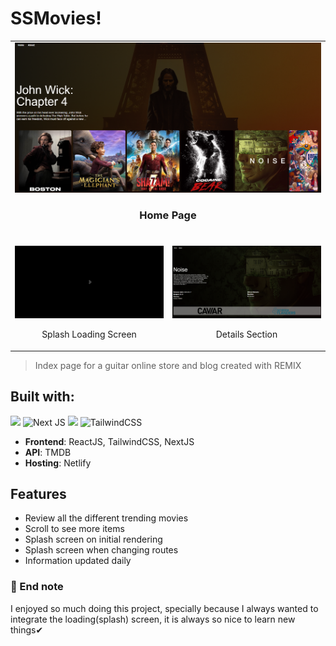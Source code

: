# SSMovies!

<table>
    <tr>
        <td colspan="2">
            <img src="/ssm1.png"></img>
            <br />
            <h3 align="center">Home Page</h3>
            <br />
        </td>
    </tr>
    <tr>
        <td width="50%">
            <img src="/ssm2.png"></img>
            <br />
            <p align="center">Splash Loading Screen</p>
        </td>
        <td width="50%">
            <img src="/ssm3.png"></img>
            <br />
            <p align="center">Details Section</p>
        </td>
    </tr>
</table>

> Index page for a guitar online store and blog created with REMIX

## Built with:

<img src="https://img.shields.io/badge/React-20232A?style=for-the-badge&logo=react&logoColor=61DAFB"/> ![Next JS](https://img.shields.io/badge/Next-black?style=for-the-badge&logo=next.js&logoColor=white) <img src="https://img.shields.io/badge/netlify-%23000000.svg?style=for-the-badge&logo=netlify&logoColor=#00C7B7"> ![TailwindCSS](https://img.shields.io/badge/tailwindcss-%2338B2AC.svg?style=for-the-badge&logo=tailwind-css&logoColor=white) 

- **Frontend**: ReactJS, TailwindCSS, NextJS
- **API**: TMDB
- **Hosting**: Netlify

## Features

- Review all the different trending movies
- Scroll to see more items
- Splash screen on initial rendering
- Splash screen when changing routes
- Information updated daily

### 📑 End note 

I enjoyed so much doing this project, specially because I always wanted to integrate the loading(splash) screen, it is always so nice to learn new things✔
